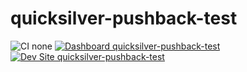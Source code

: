 # quicksilver-pushback-test

![CI none](https://img.shields.io/badge/ci-none-orange.svg)
[![Dashboard quicksilver-pushback-test](https://img.shields.io/badge/dashboard-quicksilver_pushback_test-yellow.svg)](https://dashboard.pantheon.io/sites/1b38b0cb-ebc3-400d-ad4b-93661f63aab0#dev/code)
[![Dev Site quicksilver-pushback-test](https://img.shields.io/badge/site-quicksilver_pushback_test-blue.svg)](http://dev-quicksilver-pushback-test.pantheonsite.io/)